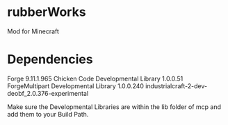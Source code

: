 rubberWorks
===========

Mod for Minecraft



Dependencies
============

Forge 9.11.1.965
Chicken Code Developmental Library 1.0.0.51
ForgeMultipart Developmental Library 1.0.0.240
industrialcraft-2-dev-deobf_2.0.376-experimental

Make sure the Developmental Libraries are within the lib folder of mcp and add them to your Build Path. 
